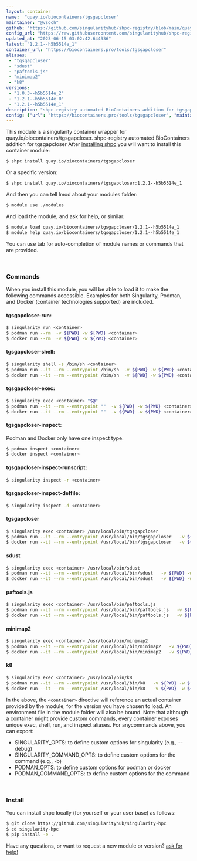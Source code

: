 ```yaml
---
layout: container
name:  "quay.io/biocontainers/tgsgapcloser"
maintainer: "@vsoch"
github: "https://github.com/singularityhub/shpc-registry/blob/main/quay.io/biocontainers/tgsgapcloser/container.yaml"
config_url: "https://raw.githubusercontent.com/singularityhub/shpc-registry/main/quay.io/biocontainers/tgsgapcloser/container.yaml"
updated_at: "2023-06-15 03:02:42.644336"
latest: "1.2.1--h5b5514e_1"
container_url: "https://biocontainers.pro/tools/tgsgapcloser"
aliases:
 - "tgsgapcloser"
 - "sdust"
 - "paftools.js"
 - "minimap2"
 - "k8"
versions:
 - "1.0.3--h5b5514e_2"
 - "1.2.1--h5b5514e_0"
 - "1.2.1--h5b5514e_1"
description: "shpc-registry automated BioContainers addition for tgsgapcloser"
config: {"url": "https://biocontainers.pro/tools/tgsgapcloser", "maintainer": "@vsoch", "description": "shpc-registry automated BioContainers addition for tgsgapcloser", "latest": {"1.2.1--h5b5514e_1": "sha256:d8db4efcd6ed2d41273132304e25817783de9d2ca8fd77f3d9145a878a73c1ba"}, "tags": {"1.0.3--h5b5514e_2": "sha256:1fc88341f01e741a698333ca9f885fd612aa8068833143f8ec4bf6884ee20b02", "1.2.1--h5b5514e_0": "sha256:b068a33532204d9d16428933040de7d52a98ef630eea8aa73f0f854c1e7d0ea2", "1.2.1--h5b5514e_1": "sha256:d8db4efcd6ed2d41273132304e25817783de9d2ca8fd77f3d9145a878a73c1ba"}, "docker": "quay.io/biocontainers/tgsgapcloser", "aliases": {"tgsgapcloser": "/usr/local/bin/tgsgapcloser", "sdust": "/usr/local/bin/sdust", "paftools.js": "/usr/local/bin/paftools.js", "minimap2": "/usr/local/bin/minimap2", "k8": "/usr/local/bin/k8"}}
---
```


This module is a singularity container wrapper for quay.io/biocontainers/tgsgapcloser.
shpc-registry automated BioContainers addition for tgsgapcloser
After [installing shpc](#install) you will want to install this container module:


```bash
$ shpc install quay.io/biocontainers/tgsgapcloser
```

Or a specific version:

```bash
$ shpc install quay.io/biocontainers/tgsgapcloser:1.2.1--h5b5514e_1
```

And then you can tell lmod about your modules folder:

```bash
$ module use ./modules
```

And load the module, and ask for help, or similar.

```bash
$ module load quay.io/biocontainers/tgsgapcloser/1.2.1--h5b5514e_1
$ module help quay.io/biocontainers/tgsgapcloser/1.2.1--h5b5514e_1
```

You can use tab for auto-completion of module names or commands that are provided.

<br>

### Commands

When you install this module, you will be able to load it to make the following commands accessible.
Examples for both Singularity, Podman, and Docker (container technologies supported) are included.

#### tgsgapcloser-run:

```bash
$ singularity run <container>
$ podman run --rm  -v ${PWD} -w ${PWD} <container>
$ docker run --rm  -v ${PWD} -w ${PWD} <container>
```

#### tgsgapcloser-shell:

```bash
$ singularity shell -s /bin/sh <container>
$ podman run --it --rm --entrypoint /bin/sh  -v ${PWD} -w ${PWD} <container>
$ docker run --it --rm --entrypoint /bin/sh  -v ${PWD} -w ${PWD} <container>
```

#### tgsgapcloser-exec:

```bash
$ singularity exec <container> "$@"
$ podman run --it --rm --entrypoint ""  -v ${PWD} -w ${PWD} <container> "$@"
$ docker run --it --rm --entrypoint ""  -v ${PWD} -w ${PWD} <container> "$@"
```

#### tgsgapcloser-inspect:

Podman and Docker only have one inspect type.

```bash
$ podman inspect <container>
$ docker inspect <container>
```

#### tgsgapcloser-inspect-runscript:

```bash
$ singularity inspect -r <container>
```

#### tgsgapcloser-inspect-deffile:

```bash
$ singularity inspect -d <container>
```


#### tgsgapcloser

```bash
$ singularity exec <container> /usr/local/bin/tgsgapcloser
$ podman run --it --rm --entrypoint /usr/local/bin/tgsgapcloser   -v ${PWD} -w ${PWD} <container> -c " $@"
$ docker run --it --rm --entrypoint /usr/local/bin/tgsgapcloser   -v ${PWD} -w ${PWD} <container> -c " $@"
```


#### sdust

```bash
$ singularity exec <container> /usr/local/bin/sdust
$ podman run --it --rm --entrypoint /usr/local/bin/sdust   -v ${PWD} -w ${PWD} <container> -c " $@"
$ docker run --it --rm --entrypoint /usr/local/bin/sdust   -v ${PWD} -w ${PWD} <container> -c " $@"
```


#### paftools.js

```bash
$ singularity exec <container> /usr/local/bin/paftools.js
$ podman run --it --rm --entrypoint /usr/local/bin/paftools.js   -v ${PWD} -w ${PWD} <container> -c " $@"
$ docker run --it --rm --entrypoint /usr/local/bin/paftools.js   -v ${PWD} -w ${PWD} <container> -c " $@"
```


#### minimap2

```bash
$ singularity exec <container> /usr/local/bin/minimap2
$ podman run --it --rm --entrypoint /usr/local/bin/minimap2   -v ${PWD} -w ${PWD} <container> -c " $@"
$ docker run --it --rm --entrypoint /usr/local/bin/minimap2   -v ${PWD} -w ${PWD} <container> -c " $@"
```


#### k8

```bash
$ singularity exec <container> /usr/local/bin/k8
$ podman run --it --rm --entrypoint /usr/local/bin/k8   -v ${PWD} -w ${PWD} <container> -c " $@"
$ docker run --it --rm --entrypoint /usr/local/bin/k8   -v ${PWD} -w ${PWD} <container> -c " $@"
```



In the above, the `<container>` directive will reference an actual container provided
by the module, for the version you have chosen to load. An environment file in the
module folder will also be bound. Note that although a container
might provide custom commands, every container exposes unique exec, shell, run, and
inspect aliases. For anycommands above, you can export:

 - SINGULARITY_OPTS: to define custom options for singularity (e.g., --debug)
 - SINGULARITY_COMMAND_OPTS: to define custom options for the command (e.g., -b)
 - PODMAN_OPTS: to define custom options for podman or docker
 - PODMAN_COMMAND_OPTS: to define custom options for the command

<br>

### Install

You can install shpc locally (for yourself or your user base) as follows:

```bash
$ git clone https://github.com/singularityhub/singularity-hpc
$ cd singularity-hpc
$ pip install -e .
```

Have any questions, or want to request a new module or version? [ask for help!](https://github.com/singularityhub/singularity-hpc/issues)